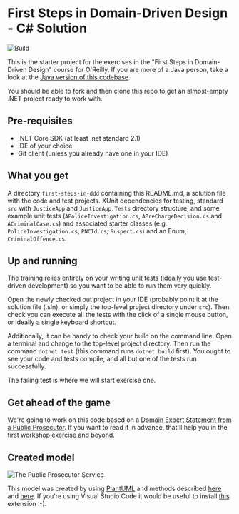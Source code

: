 # First Steps in Domain-Driven Design - C# Solution

![Build](https://github.com/First-Steps-in-DDD-Community/first-steps-in-ddd-solutions-dotnet/workflows/Build/badge.svg)

This is the starter project for the exercises in the "First Steps in Domain-Driven Design" course for O'Reilly. If you are more of a Java person, take a look at the [Java version of this codebase](https://github.com/First-Steps-in-DDD-Community/first-steps-in-ddd-solutions/blob/main/README.md).

You should be able to fork and then clone this repo to get an almost-empty .NET project ready to work with.

## Pre-requisites

- .NET Core SDK (at least .net standard 2.1)
- IDE of your choice
- Git client (unless you already have one in your IDE)

## What you get

A directory `first-steps-in-ddd` containing this README.md, a solution file with the code and test projects.
XUnit dependencies for testing, standard `src` with `JusticeApp` and `JusticeApp.Tests` directory structure, and some example unit tests
(`APoliceInvestigation.cs`, `APreChargeDecision.cs` and `ACriminalCase.cs`) and associated starter
classes (e.g. `PoliceInvestigation.cs`, `PNCId.cs`, `Suspect.cs`) and an Enum, `CriminalOffence.cs`.

## Up and running

The training relies entirely on your writing unit tests (ideally you use test-driven development)
so you want to be able to run them very quickly.

Open the newly checked out project in your IDE (probably point it at the solution file (.sln), or simply the
top-level project directory under `src`). Then check you can execute all the tests with the click of a single mouse
button, or ideally a single keyboard shortcut.

Additionally, it can be handy to check your build on the command line. Open a terminal and change to the
top-level project directory. Then run the command `dotnet test` (this command runs `dotnet build` first).
You ought to see your code and tests compile, and all but one of the tests run successfully.

The failing test is where we will start exercise one.

## Get ahead of the game

We're going to work on this code based on a [Domain Expert Statement from a Public Prosecutor](https://docs.google.com/document/d/1HpRJj1lk_M80Xvwzs5F-lZ1oACkVNeWRMG0s7BQxZzk/edit?usp=sharing). If you want to read it in advance, that'll help you in the first workshop exercise and beyond.

## Created model

![The Public Prosecutor Service](http://www.plantuml.com/plantuml/svg/9Sun4i8m34JHdbF00HprL2beEOInHQB1aJnQcLoVPAX-yRRO6P4znjOkDz7IHkNXxRf6TDo9FE_J8h6Erm1xCGtMc8fj1Ep2OIgsuoFKEBkABgbWpTvJjIsBfkhovIECqzxYY8JW3ZgPgXNGupzzMkKszVF9p5gF_W00)

This model was created by using [PlantUML](https://plantuml.com/) and methods described [here](https://gist.github.com/noamtamim/f11982b28602bd7e604c233fbe9d910f) and [here](https://stackoverflow.com/questions/32203610/how-to-integrate-uml-diagrams-into-gitlab-or-github/32771815#32771815). If you're using Visual Studio Code it would be useful to install [this](https://marketplace.visualstudio.com/items?itemName=jebbs.plantuml) extension :-).
